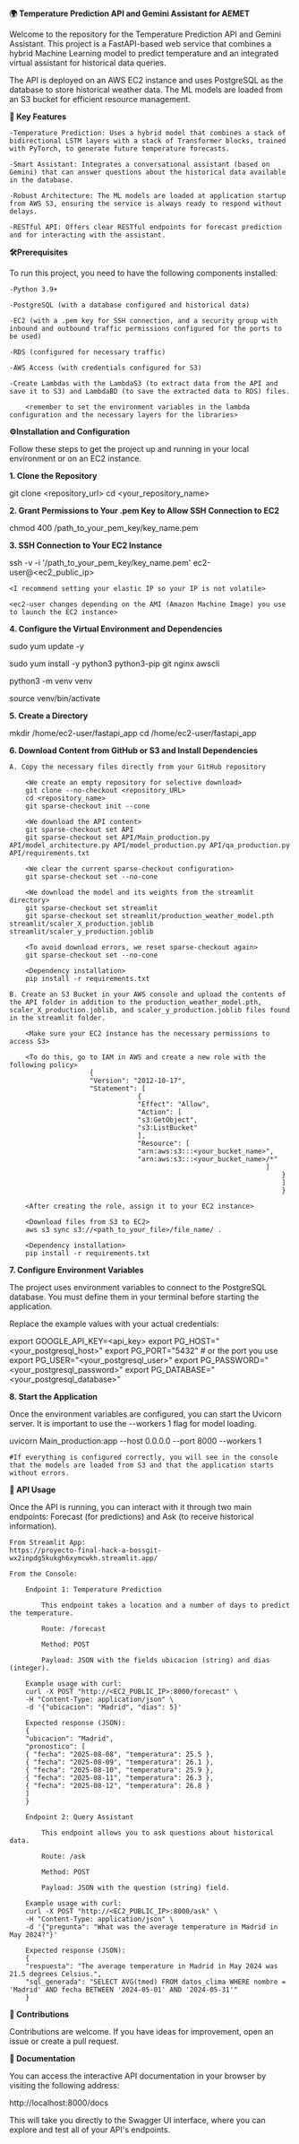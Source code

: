 **🌍  Temperature Prediction API and Gemini Assistant for AEMET** 

Welcome to the repository for the Temperature Prediction API and Gemini Assistant. This project is a FastAPI-based web service that combines a hybrid Machine Learning model to predict temperature and an integrated virtual assistant for historical data queries.

The API is deployed on an AWS EC2 instance and uses PostgreSQL as the database to store historical weather data. The ML models are loaded from an S3 bucket for efficient resource management.

**🚀 Key Features**

    -Temperature Prediction: Uses a hybrid model that combines a stack of bidirectional LSTM layers with a stack of Transformer blocks, trained with PyTorch, to generate future temperature forecasts.

    -Smart Assistant: Integrates a conversational assistant (based on Gemini) that can answer questions about the historical data available in the database.

    -Robust Architecture: The ML models are loaded at application startup from AWS S3, ensuring the service is always ready to respond without delays.

    -RESTful API: Offers clear RESTful endpoints for forecast prediction and for interacting with the assistant.

**🛠️Prerequisites**

To run this project, you need to have the following components installed:

    -Python 3.9+

    -PostgreSQL (with a database configured and historical data)

    -EC2 (with a .pem key for SSH connection, and a security group with inbound and outbound traffic permissions configured for the ports to be used)

    -RDS (configured for necessary traffic)

    -AWS Access (with credentials configured for S3)

    -Create Lambdas with the LambdaS3 (to extract data from the API and save it to S3) and LambdaBD (to save the extracted data to RDS) files.

        <remember to set the environment variables in the lambda configuration and the necessary layers for the libraries>
  	

**⚙️Installation and Configuration**

Follow these steps to get the project up and running in your local environment or on an EC2 instance.

**1. Clone the Repository**

git clone <repository_url>
cd <your_repository_name>

**2. Grant Permissions to Your .pem Key to Allow SSH Connection to EC2**

chmod 400 /path_to_your_pem_key/key_name.pem
   
**3. SSH Connection to Your EC2 Instance**

ssh -v -i '/path_to_your_pem_key/key_name.pem' ec2-user@<ec2_public_ip>

    <I recommend setting your elastic IP so your IP is not volatile>

    <ec2-user changes depending on the AMI (Amazon Machine Image) you use to launch the EC2 instance>

**4. Configure the Virtual Environment and Dependencies**

sudo yum update -y

sudo yum install -y python3 python3-pip git nginx awscli

python3 -m venv venv

source venv/bin/activate

**5. Create a Directory**

mkdir /home/ec2-user/fastapi_app
cd /home/ec2-user/fastapi_app

**6. Download Content from GitHub or S3 and Install Dependencies**

    A. Copy the necessary files directly from your GitHub repository

        <We create an empty repository for selective download>
        git clone --no-checkout <repository_URL>
        cd <repository_name>
        git sparse-checkout init --cone

        <We download the API content>
        git sparse-checkout set API
        git sparse-checkout set API/Main_production.py API/model_architecture.py API/model_production.py API/qa_production.py API/requirements.txt

        <We clear the current sparse-checkout configuration>
        git sparse-checkout set --no-cone

        <We download the model and its weights from the streamlit directory>
        git sparse-checkout set streamlit
        git sparse-checkout set streamlit/production_weather_model.pth streamlit/scaler_X_production.joblib streamlit/scaler_y_production.joblib

        <To avoid download errors, we reset sparse-checkout again>
        git sparse-checkout set --no-cone

        <Dependency installation>
        pip install -r requirements.txt

    B. Create an S3 Bucket in your AWS console and upload the contents of the API folder in addition to the production_weather_model.pth, scaler_X_production.joblib, and scaler_y_production.joblib files found in the streamlit folder.

        <Make sure your EC2 instance has the necessary permissions to access S3>

        <To do this, go to IAM in AWS and create a new role with the following policy>
                        {
                        "Version": "2012-10-17",
                        "Statement": [
                                    {
                                    "Effect": "Allow",
                                    "Action": [
                                    "s3:GetObject",
                                    "s3:ListBucket"
                                    ],
                                    "Resource": [
                                    "arn:aws:s3:::<your_bucket_name>",
                                    "arn:aws:s3:::<your_bucket_name>/*"
                                                                    ]
                                                                        }
                                                                        ]
                                                                        }

        <After creating the role, assign it to your EC2 instance>

        <Download files from S3 to EC2>
        aws s3 sync s3://<path_to_your_file>/file_name/ .

        <Dependency installation>
        pip install -r requirements.txt

**7. Configure Environment Variables**

The project uses environment variables to connect to the PostgreSQL database. You must define them in your terminal before starting the application.

Replace the example values with your actual credentials:

export GOOGLE_API_KEY=<api_key>
export PG_HOST="<your_postgresql_host>"
export PG_PORT="5432" # or the port you use
export PG_USER="<your_postgresql_user>"
export PG_PASSWORD="<your_postgresql_password>"
export PG_DATABASE="<your_postgresql_database>"


**8. Start the Application**

Once the environment variables are configured, you can start the Uvicorn server. It is important to use the --workers 1 flag for model loading.

uvicorn Main_production:app --host 0.0.0.0 --port 8000 --workers 1

    #If everything is configured correctly, you will see in the console that the models are loaded from S3 and that the application starts without errors.

**🧪 API Usage**

Once the API is running, you can interact with it through two main endpoints: Forecast (for predictions) and Ask (to receive historical information).

    From Streamlit App:
    https://proyecto-final-hack-a-bossgit-wx2inpdg5kukgh6xymcwkh.streamlit.app/

    From the Console:

        Endpoint 1: Temperature Prediction

            This endpoint takes a location and a number of days to predict the temperature.

            Route: /forecast

            Method: POST

            Payload: JSON with the fields ubicacion (string) and dias (integer).

        Example usage with curl:
        curl -X POST "http://<EC2_PUBLIC_IP>:8000/forecast" \
        -H "Content-Type: application/json" \
        -d '{"ubicacion": "Madrid", "dias": 5}'

        Expected response (JSON):
        {
        "ubicacion": "Madrid",
        "pronostico": [
        { "fecha": "2025-08-08", "temperatura": 25.5 },
        { "fecha": "2025-08-09", "temperatura": 26.1 },
        { "fecha": "2025-08-10", "temperatura": 25.9 },
        { "fecha": "2025-08-11", "temperatura": 26.3 },
        { "fecha": "2025-08-12", "temperatura": 26.8 }
        ]
        }

        Endpoint 2: Query Assistant

            This endpoint allows you to ask questions about historical data.

            Route: /ask

            Method: POST

            Payload: JSON with the question (string) field.

        Example usage with curl:
        curl -X POST "http://<EC2_PUBLIC_IP>:8000/ask" \
        -H "Content-Type: application/json" \
        -d '{"pregunta": "What was the average temperature in Madrid in May 2024?"}'

        Expected response (JSON):
        {
        "respuesta": "The average temperature in Madrid in May 2024 was 21.5 degrees Celsius.",
        "sql_generada": "SELECT AVG(tmed) FROM datos_clima WHERE nombre = 'Madrid' AND fecha BETWEEN '2024-05-01' AND '2024-05-31'"
        }

**🤝 Contributions**

Contributions are welcome. If you have ideas for improvement, open an issue or create a pull request.

**📖 Documentation**

You can access the interactive API documentation in your browser by visiting the following address:

http://localhost:8000/docs

This will take you directly to the Swagger UI interface, where you can explore and test all of your API's endpoints.
